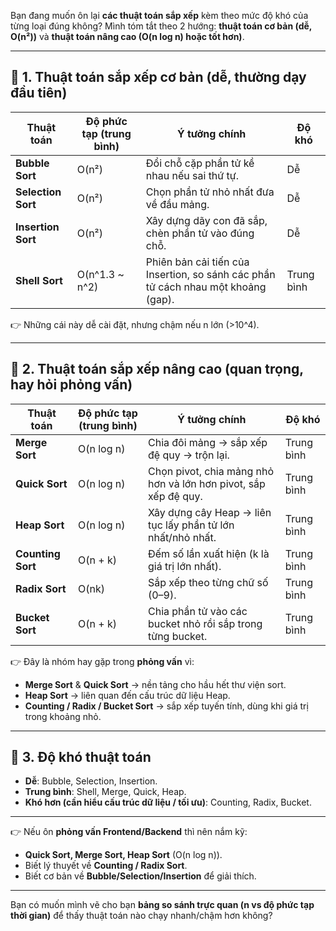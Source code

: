 Bạn đang muốn ôn lại **các thuật toán sắp xếp** kèm theo mức độ khó của từng loại đúng không?
Mình tóm tắt theo 2 hướng: **thuật toán cơ bản (dễ, O(n²))** và **thuật toán nâng cao (O(n log n) hoặc tốt hơn)**.

---

## 🔹 1. Thuật toán sắp xếp cơ bản (dễ, thường dạy đầu tiên)

| Thuật toán         | Độ phức tạp (trung bình) | Ý tưởng chính                                                                     | Độ khó     |
| ------------------ | ------------------------ | --------------------------------------------------------------------------------- | ---------- |
| **Bubble Sort**    | O(n²)                    | Đổi chỗ cặp phần tử kề nhau nếu sai thứ tự.                                       | Dễ         |
| **Selection Sort** | O(n²)                    | Chọn phần tử nhỏ nhất đưa về đầu mảng.                                            | Dễ         |
| **Insertion Sort** | O(n²)                    | Xây dựng dãy con đã sắp, chèn phần tử vào đúng chỗ.                               | Dễ         |
| **Shell Sort**     | O(n^1.3 ~ n^2)           | Phiên bản cải tiến của Insertion, so sánh các phần tử cách nhau một khoảng (gap). | Trung bình |

👉 Những cái này dễ cài đặt, nhưng chậm nếu n lớn (>10^4).

---

## 🔹 2. Thuật toán sắp xếp nâng cao (quan trọng, hay hỏi phỏng vấn)

| Thuật toán        | Độ phức tạp (trung bình) | Ý tưởng chính                                                   | Độ khó     |
| ----------------- | ------------------------ | --------------------------------------------------------------- | ---------- |
| **Merge Sort**    | O(n log n)               | Chia đôi mảng → sắp xếp đệ quy → trộn lại.                      | Trung bình |
| **Quick Sort**    | O(n log n)               | Chọn pivot, chia mảng nhỏ hơn và lớn hơn pivot, sắp xếp đệ quy. | Trung bình |
| **Heap Sort**     | O(n log n)               | Xây dựng cây Heap → liên tục lấy phần tử lớn nhất/nhỏ nhất.     | Trung bình |
| **Counting Sort** | O(n + k)                 | Đếm số lần xuất hiện (k là giá trị lớn nhất).                   | Trung bình |
| **Radix Sort**    | O(nk)                    | Sắp xếp theo từng chữ số (0–9).                                 | Trung bình |
| **Bucket Sort**   | O(n + k)                 | Chia phần tử vào các bucket nhỏ rồi sắp trong từng bucket.      | Trung bình |

👉 Đây là nhóm hay gặp trong **phỏng vấn** vì:

* **Merge Sort** & **Quick Sort** → nền tảng cho hầu hết thư viện sort.
* **Heap Sort** → liên quan đến cấu trúc dữ liệu Heap.
* **Counting / Radix / Bucket Sort** → sắp xếp tuyến tính, dùng khi giá trị trong khoảng nhỏ.

---

## 🔹 3. Độ khó thuật toán

* **Dễ**: Bubble, Selection, Insertion.
* **Trung bình**: Shell, Merge, Quick, Heap.
* **Khó hơn (cần hiểu cấu trúc dữ liệu / tối ưu)**: Counting, Radix, Bucket.

---

👉 Nếu ôn **phỏng vấn Frontend/Backend** thì nên nắm kỹ:

* **Quick Sort, Merge Sort, Heap Sort** (O(n log n)).
* Biết lý thuyết về **Counting / Radix Sort**.
* Biết cơ bản về **Bubble/Selection/Insertion** để giải thích.

---

Bạn có muốn mình vẽ cho bạn **bảng so sánh trực quan (n vs độ phức tạp thời gian)** để thấy thuật toán nào chạy nhanh/chậm hơn không?
